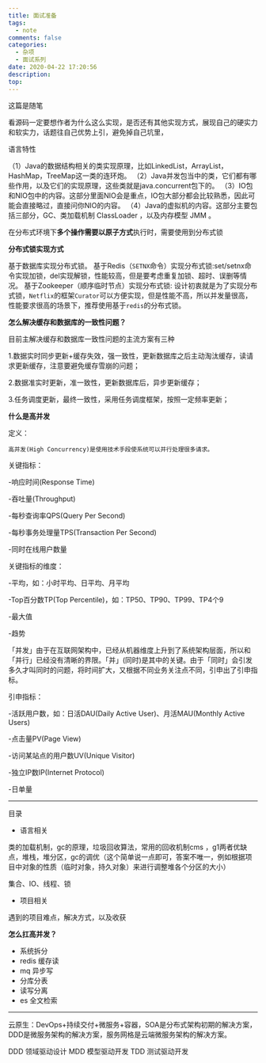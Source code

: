 ```yaml
---
title: 面试准备
tags:
  - note
comments: false
categories:
  - 杂项
  - 面试系列
date: 2020-04-22 17:20:56
description:
top:
---
```


这篇是随笔

看源码一定要想作者为什么这么实现，是否还有其他实现方式，展现自己的硬实力和软实力，话题往自己优势上引，避免掉自己坑里，

语言特性

（1）Java的数据结构相关的类实现原理，比如LinkedList，ArrayList，HashMap，TreeMap这一类的连环炮。
（2）Java并发包当中的类，它们都有哪些作用，以及它们的实现原理，这些类就是java.concurrent包下的。
（3）IO包和NIO包中的内容。这部分里面NIO会是重点，IO包大部分都会比较熟悉，因此可能会直接略过，直接问你NIO的内容。
（4）Java的虚拟机的内容。这部分主要包括三部分，GC、类加载机制 ClassLoader ，以及内存模型 JMM 。

在分布式环境下**多个操作需要以原子方式**执行时，需要使用到分布式锁

**分布式锁实现方式**

基于数据库实现分布式锁。
基于Redis（`SETNX`命令）实现分布式锁:set/setnx命令实现加锁，del实现解锁，性能较高，但是要考虑重复加锁、超时、误删等情况。
基于Zookeeper（顺序临时节点）实现分布式锁: 设计初衷就是为了实现分布式锁，`Netflix`的框架`Curator`可以方便实现，但是性能不高，所以并发量很高，性能要求很高的场景下，推荐使用基于`redis`的分布式锁。

**怎么解决缓存和数据库的一致性问题？**

目前主解决缓存和数据库一致性问题的主流方案有三种

1.数据实时同步更新+缓存失效，强一致性，更新数据库之后主动淘汰缓存，读请求更新缓存，注意要避免缓存雪崩的问题；

2.数据准实时更新，准一致性，更新数据库后，异步更新缓存；

3.任务调度更新，最终一致性，采用任务调度框架，按照一定频率更新；

**什么是高并发**

定义：

    高并发(High Concurrency)是使用技术手段使系统可以并行处理很多请求。



关键指标：

-响应时间(Response Time)

-吞吐量(Throughput)

-每秒查询率QPS(Query Per Second)

-每秒事务处理量TPS(Transaction Per Second)

-同时在线用户数量

 
关键指标的维度：

-平均，如：小时平均、日平均、月平均

-Top百分数TP(Top Percentile)，如：TP50、TP90、TP99、TP4个9

-最大值

-趋势



「并发」由于在互联网架构中，已经从机器维度上升到了系统架构层面，所以和「并行」已经没有清晰的界限。「并」(同时)是其中的关键。由于「同时」会引发多久才叫同时的问题，将时间扩大，又根据不同业务关注点不同，引申出了引申指标。

引申指标：

-活跃用户数，如：日活DAU(Daily Active User)、月活MAU(Monthly Active Users)

-点击量PV(Page View)

-访问某站点的用户数UV(Unique Visitor)

-独立IP数IP(Internet Protocol)

-日单量

---

目录

* 语言相关

类的加载机制，gc的原理，垃圾回收算法，常用的回收机制cms ，g1两者优缺点，堆栈，堆分区，gc的调优（这个简单说一点即可，答案不唯一，例如根据项目中对象的性质（临时对象，持久对象）来进行调整堆各个分区的大小）

集合、IO、线程、锁

* 项目相关

遇到的项目难点，解决方式，以及收获

**怎么扛高并发？**

* 系统拆分
* redis 缓存读
* mq 异步写
* 分库分表
* 读写分离
* es 全文检索

---

云原生：DevOps+持续交付+微服务+容器，SOA是分布式架构初期的解决方案，DDD是微服务架构的解决方案，服务网格是云端微服务架构的解决方案。

DDD 领域驱动设计
MDD 模型驱动开发
TDD 测试驱动开发